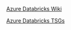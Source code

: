 [Azure Databricks Wiki](https://dev.azure.com/supportability/AzureDataBricks/_wiki/wikis/AzureDataBricks.wiki/312112/Azure-Databricks)

[Azure Databricks TSGs](https://dev.azure.com/supportability/AzureDataBricks/_wiki/wikis/AzureDataBricks.wiki/313212/TSG-v2)